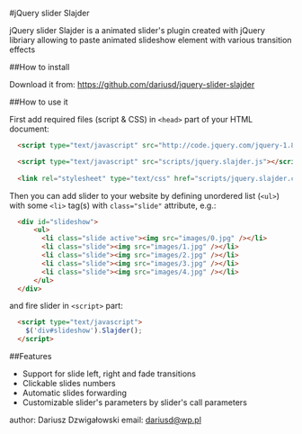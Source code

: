 #jQuery slider Slajder

jQuery slider Slajder is a animated slider's plugin created with jQuery libriary allowing to paste animated slideshow element with various transition effects

##How to install

Download it from: <https://github.com/dariusd/jquery-slider-slajder>

##How to use it

First add required files (script & CSS) in `<head>` part of your HTML document:

```html
  <script type="text/javascript" src="http://code.jquery.com/jquery-1.8.2.min.js"></script>

  <script type="text/javascript" src="scripts/jquery.slajder.js"></script>
        
  <link rel="stylesheet" type="text/css" href="scripts/jquery.slajder.css" />
```

Then you can add slider to your website by defining unordered list (`<ul>`) with some `<li>` tag(s) with `class="slide"` attribute, e.g.:
```html
  <div id="slideshow">
      <ul>
        <li class="slide active"><img src="images/0.jpg" /></li>
        <li class="slide"><img src="images/1.jpg" /></li>
        <li class="slide"><img src="images/2.jpg" /></li>
        <li class="slide"><img src="images/3.jpg" /></li>
        <li class="slide"><img src="images/4.jpg" /></li>
      </ul>
  </div>
```         

and fire slider in `<script>` part:
```html
  <script type="text/javascript">
    $('div#slideshow').Slajder();
  </script>
```
##Features
* Support for slide left, right and fade transitions
* Clickable slides numbers
* Automatic slides forwarding
* Customizable slider's parameters by slider's call parameters

author: Dariusz Dzwigałowski
email: dariusd@wp.pl